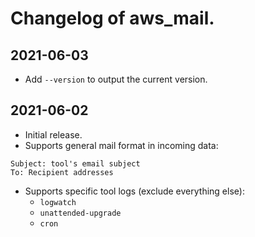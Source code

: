 # Changelog of aws_mail.

## 2021-06-03
* Add `--version` to output the current version.

## 2021-06-02
* Initial release.
* Supports general mail format in incoming data:
```
Subject: tool's email subject
To: Recipient addresses
```
* Supports specific tool logs (exclude everything else):
    - `logwatch`
    - `unattended-upgrade`
    - `cron`
